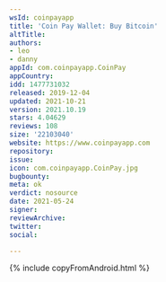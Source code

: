 ```yaml
---
wsId: coinpayapp
title: 'Coin Pay Wallet: Buy Bitcoin'
altTitle: 
authors:
- leo
- danny
appId: com.coinpayapp.CoinPay
appCountry: 
idd: 1477731032
released: 2019-12-04
updated: 2021-10-21
version: 2021.10.19
stars: 4.04629
reviews: 108
size: '22103040'
website: https://www.coinpayapp.com
repository: 
issue: 
icon: com.coinpayapp.CoinPay.jpg
bugbounty: 
meta: ok
verdict: nosource
date: 2021-05-24
signer: 
reviewArchive: 
twitter: 
social: 

---
```


{% include copyFromAndroid.html %}